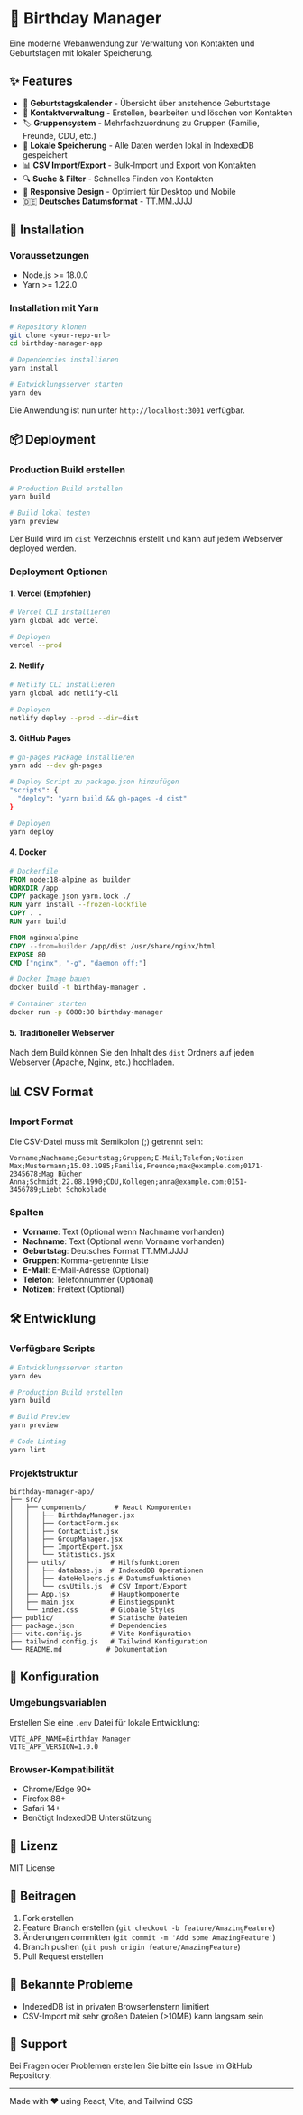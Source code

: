 # 🎂 Birthday Manager

Eine moderne Webanwendung zur Verwaltung von Kontakten und Geburtstagen mit lokaler Speicherung.

## ✨ Features

- 📅 **Geburtstagskalender** - Übersicht über anstehende Geburtstage
- 👥 **Kontaktverwaltung** - Erstellen, bearbeiten und löschen von Kontakten
- 🏷️ **Gruppensystem** - Mehrfachzuordnung zu Gruppen (Familie, Freunde, CDU, etc.)
- 💾 **Lokale Speicherung** - Alle Daten werden lokal in IndexedDB gespeichert
- 📊 **CSV Import/Export** - Bulk-Import und Export von Kontakten
- 🔍 **Suche & Filter** - Schnelles Finden von Kontakten
- 📱 **Responsive Design** - Optimiert für Desktop und Mobile
- 🇩🇪 **Deutsches Datumsformat** - TT.MM.JJJJ

## 🚀 Installation

### Voraussetzungen

- Node.js >= 18.0.0
- Yarn >= 1.22.0

### Installation mit Yarn

```bash
# Repository klonen
git clone <your-repo-url>
cd birthday-manager-app

# Dependencies installieren
yarn install

# Entwicklungsserver starten
yarn dev
```

Die Anwendung ist nun unter `http://localhost:3001` verfügbar.

## 📦 Deployment

### Production Build erstellen

```bash
# Production Build erstellen
yarn build

# Build lokal testen
yarn preview
```

Der Build wird im `dist` Verzeichnis erstellt und kann auf jedem Webserver deployed werden.

### Deployment Optionen

#### 1. **Vercel** (Empfohlen)

```bash
# Vercel CLI installieren
yarn global add vercel

# Deployen
vercel --prod
```

#### 2. **Netlify**

```bash
# Netlify CLI installieren
yarn global add netlify-cli

# Deployen
netlify deploy --prod --dir=dist
```

#### 3. **GitHub Pages**

```bash
# gh-pages Package installieren
yarn add --dev gh-pages

# Deploy Script zu package.json hinzufügen
"scripts": {
  "deploy": "yarn build && gh-pages -d dist"
}

# Deployen
yarn deploy
```

#### 4. **Docker**

```dockerfile
# Dockerfile
FROM node:18-alpine as builder
WORKDIR /app
COPY package.json yarn.lock ./
RUN yarn install --frozen-lockfile
COPY . .
RUN yarn build

FROM nginx:alpine
COPY --from=builder /app/dist /usr/share/nginx/html
EXPOSE 80
CMD ["nginx", "-g", "daemon off;"]
```

```bash
# Docker Image bauen
docker build -t birthday-manager .

# Container starten
docker run -p 8080:80 birthday-manager
```

#### 5. **Traditioneller Webserver**

Nach dem Build können Sie den Inhalt des `dist` Ordners auf jeden Webserver (Apache, Nginx, etc.) hochladen.

## 📊 CSV Format

### Import Format

Die CSV-Datei muss mit Semikolon (;) getrennt sein:

```csv
Vorname;Nachname;Geburtstag;Gruppen;E-Mail;Telefon;Notizen
Max;Mustermann;15.03.1985;Familie,Freunde;max@example.com;0171-2345678;Mag Bücher
Anna;Schmidt;22.08.1990;CDU,Kollegen;anna@example.com;0151-3456789;Liebt Schokolade
```

### Spalten

- **Vorname**: Text (Optional wenn Nachname vorhanden)
- **Nachname**: Text (Optional wenn Vorname vorhanden)  
- **Geburtstag**: Deutsches Format TT.MM.JJJJ
- **Gruppen**: Komma-getrennte Liste
- **E-Mail**: E-Mail-Adresse (Optional)
- **Telefon**: Telefonnummer (Optional)
- **Notizen**: Freitext (Optional)

## 🛠️ Entwicklung

### Verfügbare Scripts

```bash
# Entwicklungsserver starten
yarn dev

# Production Build erstellen
yarn build

# Build Preview
yarn preview

# Code Linting
yarn lint
```

### Projektstruktur

```
birthday-manager-app/
├── src/
│   ├── components/       # React Komponenten
│   │   ├── BirthdayManager.jsx
│   │   ├── ContactForm.jsx
│   │   ├── ContactList.jsx
│   │   ├── GroupManager.jsx
│   │   ├── ImportExport.jsx
│   │   └── Statistics.jsx
│   ├── utils/           # Hilfsfunktionen
│   │   ├── database.js  # IndexedDB Operationen
│   │   ├── dateHelpers.js # Datumsfunktionen
│   │   └── csvUtils.js  # CSV Import/Export
│   ├── App.jsx          # Hauptkomponente
│   ├── main.jsx         # Einstiegspunkt
│   └── index.css        # Globale Styles
├── public/              # Statische Dateien
├── package.json         # Dependencies
├── vite.config.js       # Vite Konfiguration
├── tailwind.config.js   # Tailwind Konfiguration
└── README.md           # Dokumentation
```

## 🔧 Konfiguration

### Umgebungsvariablen

Erstellen Sie eine `.env` Datei für lokale Entwicklung:

```env
VITE_APP_NAME=Birthday Manager
VITE_APP_VERSION=1.0.0
```

### Browser-Kompatibilität

- Chrome/Edge 90+
- Firefox 88+
- Safari 14+
- Benötigt IndexedDB Unterstützung

## 📝 Lizenz

MIT License

## 👥 Beitragen

1. Fork erstellen
2. Feature Branch erstellen (`git checkout -b feature/AmazingFeature`)
3. Änderungen committen (`git commit -m 'Add some AmazingFeature'`)
4. Branch pushen (`git push origin feature/AmazingFeature`)
5. Pull Request erstellen

## 🐛 Bekannte Probleme

- IndexedDB ist in privaten Browserfenstern limitiert
- CSV-Import mit sehr großen Dateien (>10MB) kann langsam sein

## 📧 Support

Bei Fragen oder Problemen erstellen Sie bitte ein Issue im GitHub Repository.

---

Made with ❤️ using React, Vite, and Tailwind CSS
